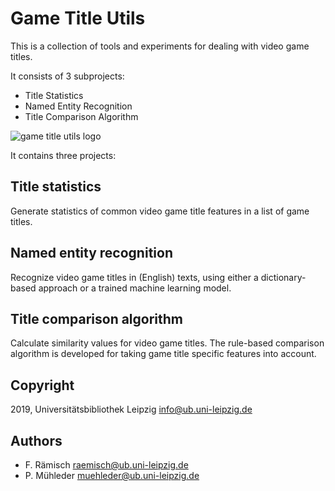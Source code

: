 # Game Title Utils

This is a collection of tools and experiments for dealing with video game titles.

It consists of 3 subprojects:

- Title Statistics
- Named Entity Recognition
- Title Comparison Algorithm

![game title utils logo](assets/game_title_utisl_header.png?raw=true "game title utils")

It contains three projects:

## Title statistics

Generate statistics of common video game title features in a list of game titles.

## Named entity recognition

Recognize video game titles in (English) texts, using either a dictionary-based approach or a trained machine learning model.

## Title comparison algorithm

Calculate similarity values for video game titles. The rule-based comparison algorithm is developed for taking game title specific features into account.

## Copyright
2019, Universitätsbibliothek Leipzig <info@ub.uni-leipzig.de>

## Authors

- F. Rämisch <raemisch@ub.uni-leipzig.de>
- P. Mühleder <muehleder@ub.uni-leipzig.de>
